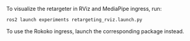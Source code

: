 To visualize the retargeter in RViz and MediaPipe ingress, run:

```sh
ros2 launch experiments retargeting_rviz.launch.py
```

To use the Rokoko ingress, launch the corresponding package instead.